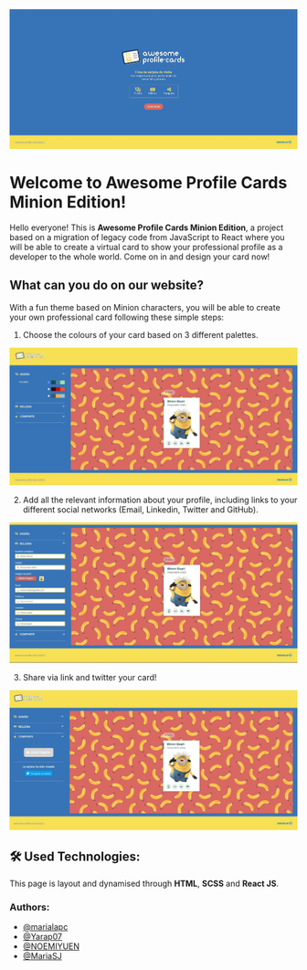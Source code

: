 ![Minions landing](./docs/static/media/minion-landing.jpg)

# Welcome to Awesome Profile Cards Minion Edition!

Hello everyone! This is **Awesome Profile Cards Minion Edition**, a project based on a migration of legacy code from JavaScript to React where you will be able to create a virtual card to show your professional profile as a developer to the whole world. Come on in and design your card now!

## What can you do on our website?

With a fun theme based on Minion characters, you will be able to create your own professional card following these simple steps:

1. Choose the colours of your card based on 3 different palettes.

![Minions Design](./docs/static/media/minion-create-section.jpg)

2. Add all the relevant information about your profile, including links to your different social networks (Email, Linkedin, Twitter and GitHub).

![Minions Fill](./docs/static/media/minion-fill.jpg)

3. Share via link and twitter your card!

![Minions Share](./docs/static/media/minion-share.jpg)

## 🛠 Used Technologies:

This page is layout and dynamised through **HTML**, **SCSS** and **React JS**.

### Authors:

- [@marialapc](https://github.com/marialapc)
- [@Yarap07](https://github.com/Yarap07)
- [@NOEMIYUEN](https://github.com/NOEMIYUEN)
- [@MariaSJ](https://github.com/MariaSJ)
